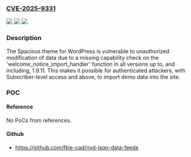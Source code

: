 ### [CVE-2025-9331](https://cve.mitre.org/cgi-bin/cvename.cgi?name=CVE-2025-9331)
![](https://img.shields.io/static/v1?label=Product&message=Spacious&color=blue)
![](https://img.shields.io/static/v1?label=Version&message=*%20&color=brightgreen)
![](https://img.shields.io/static/v1?label=Vulnerability&message=CWE-862%20Missing%20Authorization&color=brightgreen)

### Description

The Spacious theme for WordPress is vulnerable to unauthorized modification of data due to a missing capability check on the 'welcome_notice_import_handler' function in all versions up to, and including, 1.9.11. This makes it possible for authenticated attackers, with Subscriber-level access and above, to import demo data into the site.

### POC

#### Reference
No PoCs from references.

#### Github
- https://github.com/fkie-cad/nvd-json-data-feeds

